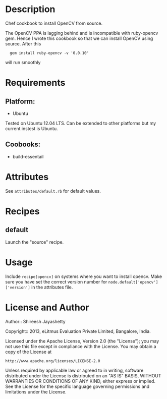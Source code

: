 Description
===========
 
Chef cookbook to install OpenCV from source.

The OpenCV PPA is lagging behind and is incompatible with ruby-opencv gem. Hence I wrote this cookbook so that we can install OpenCV using source. After this

      gem install ruby-opencv -v '0.0.10'

will run smoothly
 
Requirements
============
 
## Platform:
 
* Ubuntu

Tested on Ubuntu 12.04 LTS. Can be extended to other platforms but my current instest is Ubuntu.
 
## Coobooks:
 
* build-essentail
 
Attributes
==========
 
See `attributes/default.rb` for default values.
 
Recipes
=======
 
default
-------
 
Launch the "source" recipe.
 
Usage
=====
 
Include `recipe[opencv]` on systems where you want to install opencv.
Make sure you have set the correct version number for `node.default['opencv']['version']` in the attributes file.
 
License and Author
==================
 
Author:: Shireesh Jayashetty
 
Copyright:: 2013, eLitmus Evaluation Private Limited, Bangalore, India.
 
Licensed under the Apache License, Version 2.0 (the "License");
you may not use this file except in compliance with the License.
You may obtain a copy of the License at
 
    http://www.apache.org/licenses/LICENSE-2.0
 
Unless required by applicable law or agreed to in writing, software
distributed under the License is distributed on an "AS IS" BASIS,
WITHOUT WARRANTIES OR CONDITIONS OF ANY KIND, either express or implied.
See the License for the specific language governing permissions and
limitations under the License.





